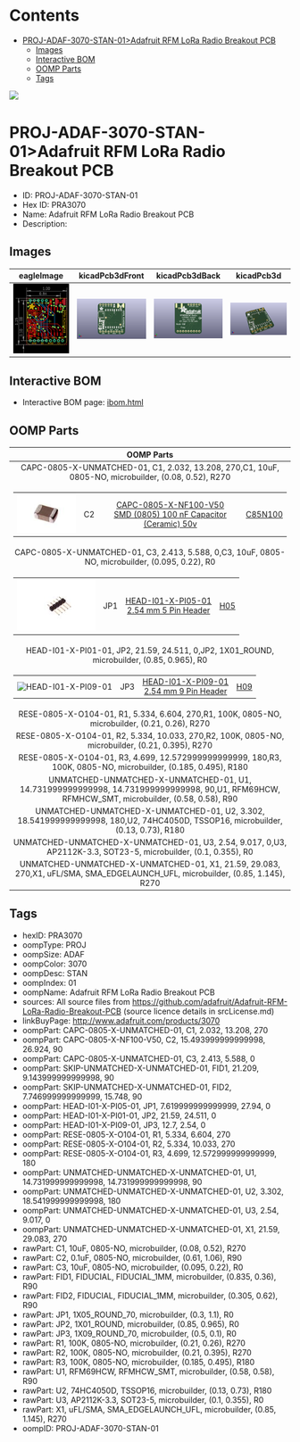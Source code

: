 



Contents
========

* [PROJ-ADAF-3070-STAN-01>Adafruit RFM LoRa Radio Breakout PCB](#proj-adaf-3070-stan-01adafruit-rfm-lora-radio-breakout-pcb)
	* [Images](#images)
	* [Interactive BOM](#interactive-bom)
	* [OOMP Parts](#oomp-parts)
	* [Tags](#tags)
  
![][im]
# PROJ-ADAF-3070-STAN-01>Adafruit RFM LoRa Radio Breakout PCB

- ID: PROJ-ADAF-3070-STAN-01
- Hex ID: PRA3070
- Name: Adafruit RFM LoRa Radio Breakout PCB
- Description: 

## Images
  
  

|eagleImage|kicadPcb3dFront|kicadPcb3dBack|kicadPcb3d|
| :---: | :---: | :---: | :---: |
|[![eagleImage](eagleImage_140.png)](eagleImage_600.png)|[![kicadPcb3dFront](kicadPcb3dFront_140.png)](kicadPcb3dFront_600.png)|[![kicadPcb3dBack](kicadPcb3dBack_140.png)](kicadPcb3dBack_600.png)|[![kicadPcb3d](kicadPcb3d_140.png)](kicadPcb3d_600.png)|

## Interactive BOM

- Interactive BOM page: [ibom.html](kicad/bom/ibom.html)

## OOMP Parts
  

|OOMP Parts|
| :---: |
|CAPC-0805-X-UNMATCHED-01, C1, 2.032, 13.208, 270,C1, 10uF, 0805-NO, microbuilder, (0.08, 0.52), R270|
|<table><tr><td>![CAPC-0805-X-NF100-V50](https://raw.githubusercontent.com/oomlout/oomlout_OOMP_parts/main/CAPC-0805-X-NF100-V50/image_140.jpg)</td><td> C2</td><td>[CAPC-0805-X-NF100-V50<br>SMD (0805) 100 nF Capacitor (Ceramic) 50v](https://github.com/oomlout/oomlout_OOMP_parts/tree/main/CAPC-0805-X-NF100-V50/)</td><td>[C85N100](https://github.com/oomlout/oomlout_OOMP_parts/tree/main/CAPC-0805-X-NF100-V50/)</td></tr></table>|
|CAPC-0805-X-UNMATCHED-01, C3, 2.413, 5.588, 0,C3, 10uF, 0805-NO, microbuilder, (0.095, 0.22), R0|
|<table><tr><td>![HEAD-I01-X-PI05-01](https://raw.githubusercontent.com/oomlout/oomlout_OOMP_parts/main/HEAD-I01-X-PI05-01/image_140.jpg)</td><td> JP1</td><td>[HEAD-I01-X-PI05-01<br>2.54 mm 5 Pin Header](https://github.com/oomlout/oomlout_OOMP_parts/tree/main/HEAD-I01-X-PI05-01/)</td><td>[H05](https://github.com/oomlout/oomlout_OOMP_parts/tree/main/HEAD-I01-X-PI05-01/)</td></tr></table>|
|HEAD-I01-X-PI01-01, JP2, 21.59, 24.511, 0,JP2, 1X01_ROUND, microbuilder, (0.85, 0.965), R0|
|<table><tr><td>![HEAD-I01-X-PI09-01](https://raw.githubusercontent.com/oomlout/oomlout_OOMP_parts/main/HEAD-I01-X-PI09-01/image_140.jpg)</td><td> JP3</td><td>[HEAD-I01-X-PI09-01<br>2.54 mm 9 Pin Header](https://github.com/oomlout/oomlout_OOMP_parts/tree/main/HEAD-I01-X-PI09-01/)</td><td>[H09](https://github.com/oomlout/oomlout_OOMP_parts/tree/main/HEAD-I01-X-PI09-01/)</td></tr></table>|
|RESE-0805-X-O104-01, R1, 5.334, 6.604, 270,R1, 100K, 0805-NO, microbuilder, (0.21, 0.26), R270|
|RESE-0805-X-O104-01, R2, 5.334, 10.033, 270,R2, 100K, 0805-NO, microbuilder, (0.21, 0.395), R270|
|RESE-0805-X-O104-01, R3, 4.699, 12.572999999999999, 180,R3, 100K, 0805-NO, microbuilder, (0.185, 0.495), R180|
|UNMATCHED-UNMATCHED-X-UNMATCHED-01, U1, 14.731999999999998, 14.731999999999998, 90,U1, RFM69HCW, RFMHCW_SMT, microbuilder, (0.58, 0.58), R90|
|UNMATCHED-UNMATCHED-X-UNMATCHED-01, U2, 3.302, 18.541999999999998, 180,U2, 74HC4050D, TSSOP16, microbuilder, (0.13, 0.73), R180|
|UNMATCHED-UNMATCHED-X-UNMATCHED-01, U3, 2.54, 9.017, 0,U3, AP2112K-3.3, SOT23-5, microbuilder, (0.1, 0.355), R0|
|UNMATCHED-UNMATCHED-X-UNMATCHED-01, X1, 21.59, 29.083, 270,X1, uFL/SMA, SMA_EDGELAUNCH_UFL, microbuilder, (0.85, 1.145), R270|

## Tags

- hexID: PRA3070
- oompType: PROJ
- oompSize: ADAF
- oompColor: 3070
- oompDesc: STAN
- oompIndex: 01
- oompName: Adafruit RFM LoRa Radio Breakout PCB
- sources: All source files from https://github.com/adafruit/Adafruit-RFM-LoRa-Radio-Breakout-PCB (source licence details in srcLicense.md)
- linkBuyPage: http://www.adafruit.com/products/3070
- oompPart: CAPC-0805-X-UNMATCHED-01, C1, 2.032, 13.208, 270
- oompPart: CAPC-0805-X-NF100-V50, C2, 15.493999999999998, 26.924, 90
- oompPart: CAPC-0805-X-UNMATCHED-01, C3, 2.413, 5.588, 0
- oompPart: SKIP-UNMATCHED-X-UNMATCHED-01, FID1, 21.209, 9.143999999999998, 90
- oompPart: SKIP-UNMATCHED-X-UNMATCHED-01, FID2, 7.746999999999999, 15.748, 90
- oompPart: HEAD-I01-X-PI05-01, JP1, 7.619999999999999, 27.94, 0
- oompPart: HEAD-I01-X-PI01-01, JP2, 21.59, 24.511, 0
- oompPart: HEAD-I01-X-PI09-01, JP3, 12.7, 2.54, 0
- oompPart: RESE-0805-X-O104-01, R1, 5.334, 6.604, 270
- oompPart: RESE-0805-X-O104-01, R2, 5.334, 10.033, 270
- oompPart: RESE-0805-X-O104-01, R3, 4.699, 12.572999999999999, 180
- oompPart: UNMATCHED-UNMATCHED-X-UNMATCHED-01, U1, 14.731999999999998, 14.731999999999998, 90
- oompPart: UNMATCHED-UNMATCHED-X-UNMATCHED-01, U2, 3.302, 18.541999999999998, 180
- oompPart: UNMATCHED-UNMATCHED-X-UNMATCHED-01, U3, 2.54, 9.017, 0
- oompPart: UNMATCHED-UNMATCHED-X-UNMATCHED-01, X1, 21.59, 29.083, 270
- rawPart: C1, 10uF, 0805-NO, microbuilder, (0.08, 0.52), R270
- rawPart: C2, 0.1uF, 0805-NO, microbuilder, (0.61, 1.06), R90
- rawPart: C3, 10uF, 0805-NO, microbuilder, (0.095, 0.22), R0
- rawPart: FID1, FIDUCIAL, FIDUCIAL_1MM, microbuilder, (0.835, 0.36), R90
- rawPart: FID2, FIDUCIAL, FIDUCIAL_1MM, microbuilder, (0.305, 0.62), R90
- rawPart: JP1, 1X05_ROUND_70, microbuilder, (0.3, 1.1), R0
- rawPart: JP2, 1X01_ROUND, microbuilder, (0.85, 0.965), R0
- rawPart: JP3, 1X09_ROUND_70, microbuilder, (0.5, 0.1), R0
- rawPart: R1, 100K, 0805-NO, microbuilder, (0.21, 0.26), R270
- rawPart: R2, 100K, 0805-NO, microbuilder, (0.21, 0.395), R270
- rawPart: R3, 100K, 0805-NO, microbuilder, (0.185, 0.495), R180
- rawPart: U1, RFM69HCW, RFMHCW_SMT, microbuilder, (0.58, 0.58), R90
- rawPart: U2, 74HC4050D, TSSOP16, microbuilder, (0.13, 0.73), R180
- rawPart: U3, AP2112K-3.3, SOT23-5, microbuilder, (0.1, 0.355), R0
- rawPart: X1, uFL/SMA, SMA_EDGELAUNCH_UFL, microbuilder, (0.85, 1.145), R270
- oompID: PROJ-ADAF-3070-STAN-01



[im]: kicadPcb3d_450.png
